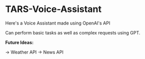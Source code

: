 # TARS-Voice-Assistant

Here's a Voice Assistant made using OpenAI's API

Can perform basic tasks as well as complex requests using GPT.

**Future Ideas:** 

-> Weather API
-> News API
